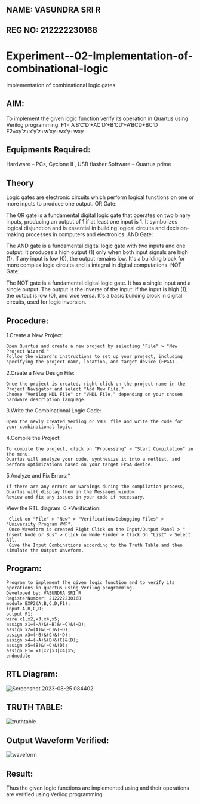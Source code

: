 ## NAME: VASUNDRA SRI R
## REG NO: 212222230168
# Experiment--02-Implementation-of-combinational-logic
Implementation of combinational logic gates
 
## AIM:
To implement the given logic function verify its operation in Quartus using Verilog programming.
 F1= A’B’C’D’+AC’D’+B’CD’+A’BCD+BC’D
F2=xy’z+x’y’z+w’xy+wx’y+wxy
 
 
 
## Equipments Required:
 Hardware – PCs, Cyclone II , USB flasher Software – Quartus prime


## Theory
 Logic gates are electronic circuits which perform logical functions on one or more inputs to produce one output.
OR Gate:

The OR gate is a fundamental digital logic gate that operates on two binary inputs, producing an output of 1 if at least one input is 1. It symbolizes logical disjunction and is essential in building logical circuits and decision-making processes in computers and electronics.
AND Gate:

The AND gate is a fundamental digital logic gate with two inputs and one output. It produces a high output (1) only when both input signals are high (1). If any input is low (0), the output remains low. It's a building block for more complex logic circuits and is integral in digital computations.
NOT Gate:

The NOT gate is a fundamental digital logic gate. It has a single input and a single output. The output is the inverse of the input: if the input is high (1), the output is low (0), and vice versa. It's a basic building block in digital circuits, used for logic inversion.


## Procedure:
1.Create a New Project:

    Open Quartus and create a new project by selecting "File" > "New Project Wizard."
    Follow the wizard's instructions to set up your project, including specifying the project name, location, and target device (FPGA).
2.Create a New Design File:

    Once the project is created, right-click on the project name in the Project Navigator and select "Add New File."
    Choose "Verilog HDL File" or "VHDL File," depending on your chosen hardware description language.
3.Write the Combinational Logic Code:

    Open the newly created Verilog or VHDL file and write the code for your combinational logic.
4.Compile the Project:

    To compile the project, click on "Processing" > "Start Compilation" in the menu.
    Quartus will analyze your code, synthesize it into a netlist, and perform optimizations based on your target FPGA device.
5.Analyze and Fix Errors:*

    If there are any errors or warnings during the compilation process, Quartus will display them in the Messages window.
    Review and fix any issues in your code if necessary.
View the RTL diagram.
6.*Verification:

     Click on "File" > "New" > "Verification/Debugging Files" > "University Program VWF".
     Once Waveform is created Right Click on the Input/Output Panel > " Insert Node or Bus" > Click on Node Finder > Click On "List" > Select All.
     Give the Input Combinations according to the Truth Table amd then simulate the Output Waveform.




## Program:
```
Program to implement the given logic function and to verify its operations in quartus using Verilog programming.
Developed by: VASUNDRA SRI R
RegisterNumber: 212222230168
module EXP2(A,B,C,D,F1);
input A,B,C,D;
output F1;
wire x1,x2,x3,x4,x5;
assign x1=(~A)&(~B)&(~C)&(~D);
assign x2=(A)&(~C)&(~D);
assign x3=(~B)&(C)&(~D);
assign x4=(~A)&(B)&(C)&(D);
assign x5=(B)&(~C)&(D);
assign F1= x1|x2|x3|x4|x5;
endmodule
```
## RTL Diagram:
![Screenshot 2023-08-25 084402](https://github.com/vasundrasriravi/Experiment--02-Implementation-of-combinational-logic-/assets/119393983/7c9f63e0-e104-4662-9c5c-91d8ec448779)

## TRUTH TABLE:
![truthtable](https://github.com/vasundrasriravi/Experiment--02-Implementation-of-combinational-logic-/assets/119393983/131fdcc9-9caf-439d-a2e9-589d90f4115c)



## Output Waveform Verified:

![waveform](https://github.com/vasundrasriravi/Experiment--02-Implementation-of-combinational-logic-/assets/119393983/cefc0a55-3a4e-4816-b3b5-a5042949d5ef)


## Result:
Thus the given logic functions are implemented using  and their operations are verified using Verilog programming.

